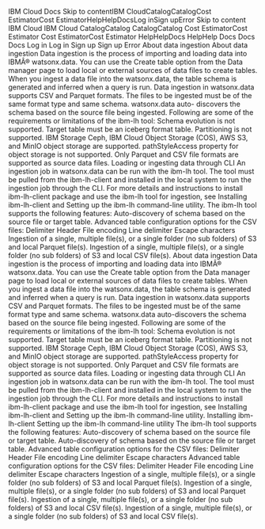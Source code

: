 ﻿IBM Cloud Docs Skip to contentIBM CloudCatalogCatalogCost EstimatorCost EstimatorHelpHelpDocsLog inSign upError Skip to content IBM Cloud IBM Cloud CatalogCatalog CatalogCatalog Cost EstimatorCost Estimator Cost EstimatorCost Estimator HelpHelpDocs HelpHelp Docs Docs Docs Log in Log in Sign up Sign up Error About data ingestion About data ingestion Data ingestion is the process of importing and loading data into IBMÂ® watsonx.data. You can use the Create table option from the Data manager page to load local or external sources of data files to create tables. When you ingest a data file into the watsonx.data, the table schema is generated and inferred when a query is run. Data ingestion in watsonx.data supports CSV and Parquet formats. The files to be ingested must be of the same format type and same schema. watsonx.data auto- discovers the schema based on the source file being ingested. Following are some of the requirements or limitations of the ibm-lh tool: Schema evolution is not supported. Target table must be an iceberg format table. Partitioning is not supported. IBM Storage Ceph, IBM Cloud Object Storage (COS), AWS S3, and MinIO object storage are supported. pathStyleAccess property for object storage is not supported. Only Parquet and CSV file formats are supported as source data files. Loading or ingesting data through CLI An ingestion job in watsonx.data can be run with the ibm-lh tool. The tool must be pulled from the ibm-lh-client and installed in the local system to run the ingestion job through the CLI. For more details and instructions to install ibm-lh-client package and use the ibm-lh tool for ingestion, see Installing ibm-lh-client and Setting up the ibm-lh command-line utility. The ibm-lh tool supports the following features: Auto-discovery of schema based on the source file or target table. Advanced table configuration options for the CSV files: Delimiter Header File encoding Line delimiter Escape characters Ingestion of a single, multiple file(s), or a single folder (no sub folders) of S3 and local Parquet file(s). Ingestion of a single, multiple file(s), or a single folder (no sub folders) of S3 and local CSV file(s). About data ingestion Data ingestion is the process of importing and loading data into IBMÂ® watsonx.data. You can use the Create table option from the Data manager page to load local or external sources of data files to create tables. When you ingest a data file into the watsonx.data, the table schema is generated and inferred when a query is run. Data ingestion in watsonx.data supports CSV and Parquet formats. The files to be ingested must be of the same format type and same schema. watsonx.data auto-discovers the schema based on the source file being ingested. Following are some of the requirements or limitations of the ibm-lh tool: Schema evolution is not supported. Target table must be an iceberg format table. Partitioning is not supported. IBM Storage Ceph, IBM Cloud Object Storage (COS), AWS S3, and MinIO object storage are supported. pathStyleAccess property for object storage is not supported. Only Parquet and CSV file formats are supported as source data files. Loading or ingesting data through CLI An ingestion job in watsonx.data can be run with the ibm-lh tool. The tool must be pulled from the ibm-lh-client and installed in the local system to run the ingestion job through the CLI. For more details and instructions to install ibm-lh-client package and use the ibm-lh tool for ingestion, see Installing ibm-lh-client and Setting up the ibm-lh command-line utility. Installing ibm-lh-client Setting up the ibm-lh command-line utility The ibm-lh tool supports the following features: Auto-discovery of schema based on the source file or target table. Auto-discovery of schema based on the source file or target table. Advanced table configuration options for the CSV files: Delimiter Header File encoding Line delimiter Escape characters Advanced table configuration options for the CSV files: Delimiter Header File encoding Line delimiter Escape characters Ingestion of a single, multiple file(s), or a single folder (no sub folders) of S3 and local Parquet file(s). Ingestion of a single, multiple file(s), or a single folder (no sub folders) of S3 and local Parquet file(s). Ingestion of a single, multiple file(s), or a single folder (no sub folders) of S3 and local CSV file(s). Ingestion of a single, multiple file(s), or a single folder (no sub folders) of S3 and local CSV file(s).
